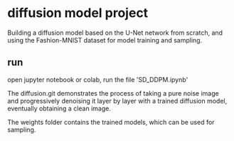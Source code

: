 
# diffusion model project

Building a diffusion model based on the U-Net network from scratch, and using the Fashion-MNIST dataset for model training and sampling.

## run
open jupyter notebook or colab, run the file 'SD_DDPM.ipynb'

The diffusion.git demonstrates the process of taking a pure noise image and progressively denoising it layer by layer with a trained diffusion model, eventually obtaining a clean image.

The weights folder contains the trained models, which can be used for sampling.
